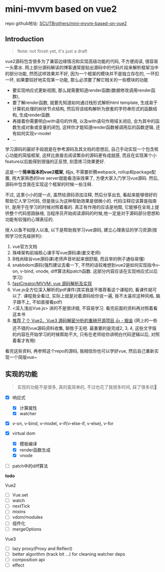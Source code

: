 # mini-mvvm based on vue2
repo github地址: [SCUTBrothers/mini-mvvm-based-on-vue2](https://github.com/SCUTBrothers/mini-mvvm-based-on-vue2)
## Introduction

> Note: not finish yet, it's just a draft

vue2源码包含很多为了兼容边缘情况和实现高级功能的代码, 不方便阅读, 很容易一头雾水. 网上部分源码解读的博客通常是贴出源码中的代码片段来解析框架当中的部分功能, 然而这样效果并不好, 因为一个框架的模块并不是独立存在的, 一环扣一环, 如果要较好地实现某一功能, 那么必须要了解它相关的一些模块的功能  


- 要实现响应式更新视图, 那么就需要知道render函数(数据修改调用render函数), 
- 要了解render函数, 就要先知道如何通过栈形式解析html template, 生成易于计算机处理的树状节点结构, 然后将该结构解析为嵌套的字符串形式的函数结构, 生成render函数. 
- 再接着你需要明白with语句的作用, 以及with语句作用域关闭后, 会为其中的函数生成对象或变量的闭包, 这样你才能知道render函数被调用后的函数逻辑, 还有如何实现v-model
- ...

学习源码的最好手段就是在参考源码及其文档的思想后, 自己手动实现一个包含核心功能的简版框架, 这样比直接去阅读繁杂的源码更有成就感, 而且在实现某个小feature以后能得到很强的正反馈, 刻意练习效果更好.

这是一个**简单版本的vue2框架**, 纯js, 不需要折腾webpack, rollup和package配置, 用大家熟悉的live server就能看渲染效果了, 方便大家入门学习vue源码. 然后, 源码中包含我在实现这个框架的时候一些注释.

不过, 这里小小的提一点, 虽然给源码添加注释, 然后分享出去, 看起来能够很好的帮助它人学习代码, 但是我认为这种帮助效果是很微小的. 代码注释应该算是指南针, 是用于在学习的时候对照着看的. 真正有作用的应该是地图, 它能够在全局上提供整个代码思路脉络, 当程序员开始阅读源码的时候,他一定是对于源码部分思想和功能有较强的心理表征的.

授人以鱼不如授人以渔, 以下是帮助我学习vue源码, 建立心理表征的学习资源(按照学习优先级排列):
1. vue官方文档
2. 珠峰架构前端核心课手写vue源码课(姜文老师)
3. B栈尚硅谷vue源码课(老师声音听起来很舒服, 而且举的例子通俗易懂)
4. snabbdom源码(强烈建议去看一下, 不然的话较难想到vue2是如何实现指令v-on, v-bind, vnode, diff算法和patch函数. 这部分内容应该在实现响应式以后学习)
5. [fastCreator/MVVM: vue 源码解析及实现](https://github.com/fastCreator/MVVM)
6. Vue.js全方位深入解析的pdf课件(其实我是不推荐看这个课程的, 看课件就可以了. 课程我全看过, 实际上就是对着源码给你说一遍, 我不太喜欢这种风格, 脑子跟不上, 不如直接看pdf)
7. <深入浅出Vue.js> 讲的不是很详细, 不容易学习. 看完前面的资料再对照着看这本书
8. [推荐 7 个 Vue2、Vue3 源码解密分析的重磅开源项目 👍 - 掘金](https://juejin.cn/post/6942492146725290020) (网上的一些还不错的vue源码资料收集, 聊胜于无吧. 最重要的是完成2, 3, 4, 这些文字版的内容在开始学习的时候帮助不大, 只有在老师给你讲明白代码逻辑以后, 对照着看才有用)

看完这些资料, 再参照这个repo的源码, 我相信你也可以学好vue, 然后自己重新实现一个简版vue~

## 实现的功能

> 实现的功能不是很多, 真的蛮简单的, 不过也花了我很多时间, 踩了很多坑🥳 

- [x] 响应式
    - [x] 计算属性
    - [x] watcher
- [x] v-on, v-bind, v-model, v-if(v-else-if, v-else), v-for

- [x] virtual dom
  - [x] 模板编译
  - [x] render函数生成 
  - [x] vnode
- [ ] patch中的diff算法

**todo**

Vue2

- [ ] Vue.set
- [ ] watch
- [ ] nextTick
- [ ] mixins
- [ ] vdom/modules
- [ ] 组件化
- [ ] mergeOptions

Vue3

- [ ] lazy proxy(Proxy and Reflect)
- [ ] better algorithm (track bit ...) for cleaning watcher deps 
- [ ] composition api
- [ ] effect